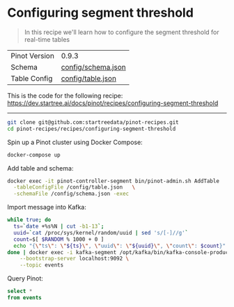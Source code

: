# Configuring segment threshold

> In this recipe we'll learn how to configure the segment threshold for real-time tables

<table>
  <tr>
    <td>Pinot Version</td>
    <td>0.9.3</td>
  </tr>
  <tr>
    <td>Schema</td>
    <td><a href="config/schema.json">config/schema.json</a></td>
  </tr>
    <tr>
    <td>Table Config</td>
    <td><a href="config/table.json">config/table.json</a></td>
  </tr>
</table>

This is the code for the following recipe: https://dev.startree.ai/docs/pinot/recipes/configuring-segment-threshold

***

```bash
git clone git@github.com:startreedata/pinot-recipes.git
cd pinot-recipes/recipes/configuring-segment-threshold
```

Spin up a Pinot cluster using Docker Compose:

```bash
docker-compose up
```

Add table and schema:

```bash
docker exec -it pinot-controller-segment bin/pinot-admin.sh AddTable   \
  -tableConfigFile /config/table.json   \
  -schemaFile /config/schema.json -exec
```

Import message into Kafka:

```bash
while true; do
  ts=`date +%s%N | cut -b1-13`;
  uuid=`cat /proc/sys/kernel/random/uuid | sed 's/[-]//g'`
  count=$[ $RANDOM % 1000 + 0 ]
  echo "{\"ts\": \"${ts}\", \"uuid\": \"${uuid}\", \"count\": $count}"
done | docker exec -i kafka-segment /opt/kafka/bin/kafka-console-producer.sh \
    --bootstrap-server localhost:9092 \
    --topic events
```

Query Pinot:

```sql
select * 
from events
```
